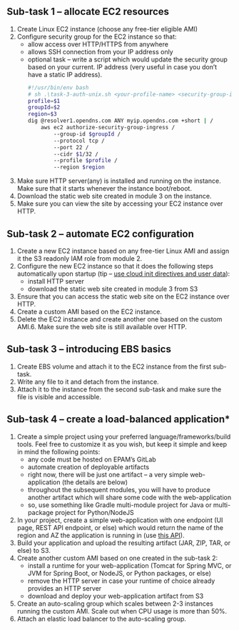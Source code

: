 ## Sub-task 1 – allocate EC2 resources
1. Create Linux EC2 instance (choose any free-tier eligible AMI)
2. Configure security group for the EC2 instance so that:
    - allow access over HTTP/HTTPS from anywhere
    - allows SSH connection from your IP address only
    - optional task – write a script which would update the security group based on your current.
        IP address (very useful in case you don’t have a static IP address).
        ```bash
        #!/usr/bin/env bash
        # sh .\task-3-auth-unix.sh <your-profile-name> <security-group-id> <region>
        profile=$1
        groupId=$2
        region=$3
        dig @resolver1.opendns.com ANY myip.opendns.com +short | /
            aws ec2 authorize-security-group-ingress /
                --group-id $groupId /
                --protocol tcp /
                --port 22 /
                --cidr $1/32 /
                --profile $profile /
                --region $region
        ```
3. Make sure HTTP server(any) is installed and running on the instance. Make sure that it starts whenever the instance boot/reboot.
4. Download the static web site created in module 3 on the instance.
5. Make sure you can view the site by accessing your EC2 instance over HTTP.


## Sub-task 2 – automate EC2 configuration
1. Create a new EC2 instance based on any free-tier Linux AMI and assign it the S3 readonly IAM role from module 2.
2. Configure the new EC2 instance so that it does the following steps automatically upon startup (tip – [use cloud init directives and user data](https://docs.aws.amazon.com/AWSEC2/latest/UserGuide/user-data.html#user-data-cloud-init)):
    - install HTTP server
    - download the static web site created in module 3 from S3
3. Ensure that you can access the static web site on the EC2 instance over HTTP.
4. Create a custom AMI based on the EC2 instance.
5. Delete the EC2 instance and create another one based on the custom AMI.6. Make sure the web site is still available over HTTP.


## Sub-task 3 – introducing EBS basics
1. Create EBS volume and attach it to the EC2 instance from the first sub-task.
2. Write any file to it and detach from the instance.
3. Attach it to the instance from the second sub-task and make sure the file is visible and accessible.


## Sub-task 4 – create a load-balanced application*
1. Create a simple project using your preferred language/frameworks/build tools. Feel free to customize it as you wish, but keep it simple and keep in mind the following points:
    - any code must be hosted on EPAM’s GitLab
    - automate creation of deployable artifacts
    - right now, there will be just one artifact – a very simple web-application (the details are below)
    - throughout the subsequent modules, you will have to produce another artifact which will share some code with the web-application
    - so, use something like Gradle multi-module project for Java or multi-package project for Python/NodeJS
2. In your project, create a simple web-application with one endpoint (UI page, REST API endpoint, or else) which would return the name of the region and AZ the application is running in (use [this API](https://docs.aws.amazon.com/AWSJavaSDK/latest/javadoc/com/amazonaws/util/EC2MetadataUtils.html)).
3. Build your application and upload the resulting artifact (JAR, ZIP, TAR, or else) to S3.
4. Create another custom AMI based on one created in the sub-task 2:
    - install a runtime for your web-application (Tomcat for Spring MVC, or JVM for Spring Boot, or NodeJS, or Python packages, or else)
    - remove the HTTP server in case your runtime of choice already provides an HTTP server
    - download and deploy your web-application artifact from S3
5. Create an auto-scaling group which scales between 2-3 instances running the custom AMI. Scale out when CPU usage is more than 50%.
6. Attach an elastic load balancer to the auto-scaling group.